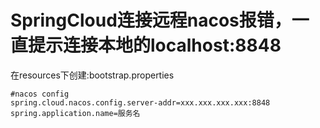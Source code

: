 # SpringCloud连接远程nacos报错，一直提示连接本地的localhost:8848

在resources下创建:bootstrap.properties

```properties
#nacos config
spring.cloud.nacos.config.server-addr=xxx.xxx.xxx.xxx:8848
spring.application.name=服务名